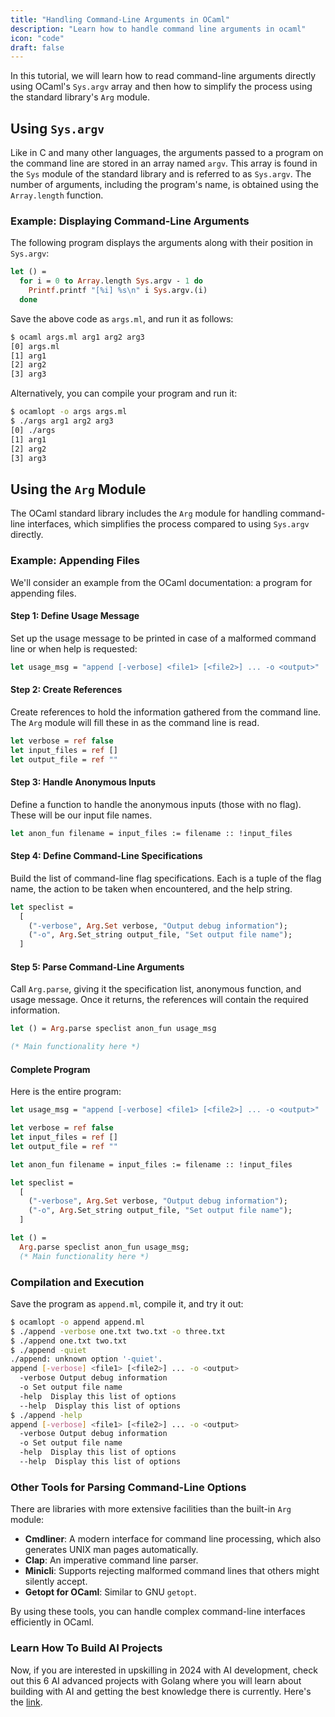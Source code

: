 ```yaml
---
title: "Handling Command-Line Arguments in OCaml"
description: "Learn how to handle command line arguments in ocaml"
icon: "code"
draft: false
---
```


In this tutorial, we will learn how to read command-line arguments directly using OCaml's `Sys.argv` array and then how to simplify the process using the standard library's `Arg` module.

## Using `Sys.argv`

Like in C and many other languages, the arguments passed to a program on the command line are stored in an array named `argv`. This array is found in the `Sys` module of the standard library and is referred to as `Sys.argv`. The number of arguments, including the program's name, is obtained using the `Array.length` function.

### Example: Displaying Command-Line Arguments

The following program displays the arguments along with their position in `Sys.argv`:

```ocaml
let () =
  for i = 0 to Array.length Sys.argv - 1 do
    Printf.printf "[%i] %s\n" i Sys.argv.(i)
  done
```

Save the above code as `args.ml`, and run it as follows:

```sh
$ ocaml args.ml arg1 arg2 arg3
[0] args.ml
[1] arg1
[2] arg2
[3] arg3
```

Alternatively, you can compile your program and run it:

```sh
$ ocamlopt -o args args.ml
$ ./args arg1 arg2 arg3
[0] ./args
[1] arg1
[2] arg2
[3] arg3
```

## Using the `Arg` Module

The OCaml standard library includes the `Arg` module for handling command-line interfaces, which simplifies the process compared to using `Sys.argv` directly.

### Example: Appending Files

We'll consider an example from the OCaml documentation: a program for appending files.

#### Step 1: Define Usage Message

Set up the usage message to be printed in case of a malformed command line or when help is requested:

```ocaml
let usage_msg = "append [-verbose] <file1> [<file2>] ... -o <output>"
```

#### Step 2: Create References

Create references to hold the information gathered from the command line. The `Arg` module will fill these in as the command line is read.

```ocaml
let verbose = ref false
let input_files = ref []
let output_file = ref ""
```

#### Step 3: Handle Anonymous Inputs

Define a function to handle the anonymous inputs (those with no flag). These will be our input file names.

```ocaml
let anon_fun filename = input_files := filename :: !input_files
```

#### Step 4: Define Command-Line Specifications

Build the list of command-line flag specifications. Each is a tuple of the flag name, the action to be taken when encountered, and the help string.

```ocaml
let speclist =
  [
    ("-verbose", Arg.Set verbose, "Output debug information");
    ("-o", Arg.Set_string output_file, "Set output file name");
  ]
```

#### Step 5: Parse Command-Line Arguments

Call `Arg.parse`, giving it the specification list, anonymous function, and usage message. Once it returns, the references will contain the required information.

```ocaml
let () = Arg.parse speclist anon_fun usage_msg

(* Main functionality here *)
```

#### Complete Program

Here is the entire program:

```ocaml
let usage_msg = "append [-verbose] <file1> [<file2>] ... -o <output>"

let verbose = ref false
let input_files = ref []
let output_file = ref ""

let anon_fun filename = input_files := filename :: !input_files

let speclist =
  [
    ("-verbose", Arg.Set verbose, "Output debug information");
    ("-o", Arg.Set_string output_file, "Set output file name");
  ]

let () =
  Arg.parse speclist anon_fun usage_msg;
  (* Main functionality here *)
```

### Compilation and Execution

Save the program as `append.ml`, compile it, and try it out:

```sh
$ ocamlopt -o append append.ml
$ ./append -verbose one.txt two.txt -o three.txt
$ ./append one.txt two.txt
$ ./append -quiet
./append: unknown option '-quiet'.
append [-verbose] <file1> [<file2>] ... -o <output>
  -verbose Output debug information
  -o Set output file name
  -help  Display this list of options
  --help  Display this list of options
$ ./append -help
append [-verbose] <file1> [<file2>] ... -o <output>
  -verbose Output debug information
  -o Set output file name
  -help  Display this list of options
  --help  Display this list of options
```

### Other Tools for Parsing Command-Line Options

There are libraries with more extensive facilities than the built-in `Arg` module:

- **Cmdliner**: A modern interface for command line processing, which also generates UNIX man pages automatically.
- **Clap**: An imperative command line parser.
- **Minicli**: Supports rejecting malformed command lines that others might silently accept.
- **Getopt for OCaml**: Similar to GNU `getopt`.

By using these tools, you can handle complex command-line interfaces efficiently in OCaml.

### Learn How To Build AI Projects

Now, if you are interested in upskilling in 2024 with AI development, check out this 6 AI advanced projects with Golang where you will learn about building with AI and getting the best knowledge there is currently. Here's the [link](https://akhilsharmatech.gumroad.com/l/zgxqq).
